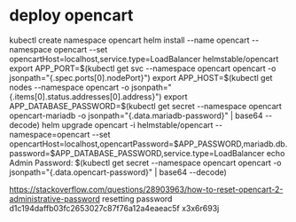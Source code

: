 # deploy opencart
kubectl create namespace opencart
helm install --name opencart --namespace opencart --set opencartHost=localhost,service.type=LoadBalancer helmstable/opencart 
export APP_PORT=$(kubectl get svc --namespace opencart opencart -o jsonpath="{.spec.ports[0].nodePort}")
export APP_HOST=$(kubectl get nodes --namespace opencart -o jsonpath="{.items[0].status.addresses[0].address}")
export APP_DATABASE_PASSWORD=$(kubectl get secret --namespace opencart opencart-mariadb -o jsonpath="{.data.mariadb-password}" | base64 --decode)
helm upgrade opencart -i helmstable/opencart --namespace=opencart --set opencartHost=localhost,opencartPassword=$APP_PASSWORD,mariadb.db.password=$APP_DATABASE_PASSWORD,service.type=LoadBalancer
echo Admin Password: $(kubectl get secret --namespace opencart opencart -o jsonpath="{.data.opencart-password}" | base64 --decode)


https://stackoverflow.com/questions/28903963/how-to-reset-opencart-2-administrative-password
resetting password
d1c194daffb03fc2653027c87f76a12a4eaeac5f
x3x6r693j